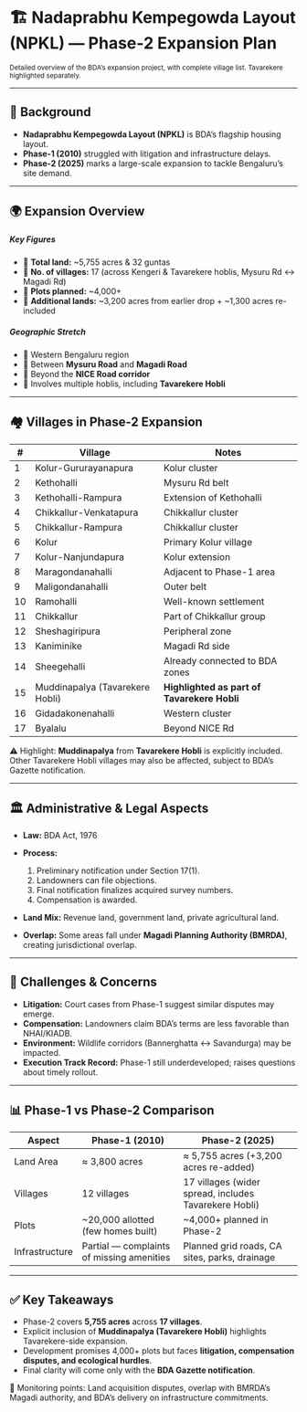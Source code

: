 <div class="container my-4 p-4 rounded-3 bg-dark text-light">

# 🏗️ Nadaprabhu Kempegowda Layout (NPKL) — Phase-2 Expansion Plan  
<small class="text-secondary">Detailed overview of the BDA’s expansion project, with complete village list. Tavarekere highlighted separately.</small>

<hr class="border-secondary">

## 📌 Background
- **Nadaprabhu Kempegowda Layout (NPKL)** is BDA’s flagship housing layout.  
- **Phase-1 (2010)** struggled with litigation and infrastructure delays.  
- **Phase-2 (2025)** marks a large-scale expansion to tackle Bengaluru’s site demand.

<hr class="border-secondary">

## 🌍 Expansion Overview
<div class="row">
  <div class="col-md-6">
    <div class="card bg-secondary-subtle text-light border-secondary h-100">
      <div class="card-body">
        <h5 class="card-title">Key Figures</h5>
        <ul>
          <li>🔹 <b>Total land:</b> ~5,755 acres & 32 guntas</li>
          <li>🔹 <b>No. of villages:</b> 17 (across Kengeri & Tavarekere hoblis, Mysuru Rd ↔ Magadi Rd)</li>
          <li>🔹 <b>Plots planned:</b> ~4,000+</li>
          <li>🔹 <b>Additional lands:</b> ~3,200 acres from earlier drop + ~1,300 acres re-included</li>
        </ul>
      </div>
    </div>
  </div>
  <div class="col-md-6">
    <div class="card bg-secondary-subtle text-light border-secondary h-100">
      <div class="card-body">
        <h5 class="card-title">Geographic Stretch</h5>
        <ul>
          <li>📍 Western Bengaluru region</li>
          <li>📍 Between <b>Mysuru Road</b> and <b>Magadi Road</b></li>
          <li>📍 Beyond the <b>NICE Road corridor</b></li>
          <li>📍 Involves multiple hoblis, including <b class="text-warning">Tavarekere Hobli</b></li>
        </ul>
      </div>
    </div>
  </div>
</div>

<hr class="border-secondary">

## 🏘️ Villages in Phase-2 Expansion
<div class="table-responsive">
<table class="table table-dark table-striped table-bordered align-middle">
  <thead class="table-secondary text-dark">
    <tr>
      <th>#</th>
      <th>Village</th>
      <th>Notes</th>
    </tr>
  </thead>
  <tbody>
    <tr><td>1</td><td>Kolur-Gururayanapura</td><td>Kolur cluster</td></tr>
    <tr><td>2</td><td>Kethohalli</td><td>Mysuru Rd belt</td></tr>
    <tr><td>3</td><td>Kethohalli-Rampura</td><td>Extension of Kethohalli</td></tr>
    <tr><td>4</td><td>Chikkallur-Venkatapura</td><td>Chikkallur cluster</td></tr>
    <tr><td>5</td><td>Chikkallur-Rampura</td><td>Chikkallur cluster</td></tr>
    <tr><td>6</td><td>Kolur</td><td>Primary Kolur village</td></tr>
    <tr><td>7</td><td>Kolur-Nanjundapura</td><td>Kolur extension</td></tr>
    <tr><td>8</td><td>Maragondanahalli</td><td>Adjacent to Phase-1 area</td></tr>
    <tr><td>9</td><td>Maligondanahalli</td><td>Outer belt</td></tr>
    <tr><td>10</td><td>Ramohalli</td><td>Well-known settlement</td></tr>
    <tr><td>11</td><td>Chikkallur</td><td>Part of Chikkallur group</td></tr>
    <tr><td>12</td><td>Sheshagiripura</td><td>Peripheral zone</td></tr>
    <tr><td>13</td><td>Kaniminike</td><td>Magadi Rd side</td></tr>
    <tr><td>14</td><td>Sheegehalli</td><td>Already connected to BDA zones</td></tr>
    <tr><td>15</td><td class="text-warning fw-bold">Muddinapalya (Tavarekere Hobli)</td><td><b>Highlighted as part of Tavarekere Hobli</b></td></tr>
    <tr><td>16</td><td>Gidadakonenahalli</td><td>Western cluster</td></tr>
    <tr><td>17</td><td>Byalalu</td><td>Beyond NICE Rd</td></tr>
  </tbody>
</table>
</div>

<p class="small text-warning">⚠️ Highlight: <b>Muddinapalya</b> from <b>Tavarekere Hobli</b> is explicitly included. Other Tavarekere Hobli villages may also be affected, subject to BDA’s Gazette notification.</p>

<hr class="border-secondary">

## 🏛️ Administrative & Legal Aspects
- **Law:** BDA Act, 1976  
- **Process:**  
  1. Preliminary notification under Section 17(1).  
  2. Landowners can file objections.  
  3. Final notification finalizes acquired survey numbers.  
  4. Compensation is awarded.  

- **Land Mix:** Revenue land, government land, private agricultural land.  
- **Overlap:** Some areas fall under **Magadi Planning Authority (BMRDA)**, creating jurisdictional overlap.

<hr class="border-secondary">

## 🚧 Challenges & Concerns
- **Litigation:** Court cases from Phase-1 suggest similar disputes may emerge.  
- **Compensation:** Landowners claim BDA’s terms are less favorable than NHAI/KIADB.  
- **Environment:** Wildlife corridors (Bannerghatta ↔ Savandurga) may be impacted.  
- **Execution Track Record:** Phase-1 still underdeveloped; raises questions about timely rollout.

<hr class="border-secondary">

## 📊 Phase-1 vs Phase-2 Comparison
<div class="table-responsive">
<table class="table table-dark table-bordered align-middle">
  <thead class="table-secondary text-dark">
    <tr>
      <th>Aspect</th>
      <th>Phase-1 (2010)</th>
      <th>Phase-2 (2025)</th>
    </tr>
  </thead>
  <tbody>
    <tr><td>Land Area</td><td>≈ 3,800 acres</td><td>≈ 5,755 acres (+3,200 acres re-added)</td></tr>
    <tr><td>Villages</td><td>12 villages</td><td>17 villages (wider spread, includes Tavarekere Hobli)</td></tr>
    <tr><td>Plots</td><td>~20,000 allotted (few homes built)</td><td>~4,000+ planned in Phase-2</td></tr>
    <tr><td>Infrastructure</td><td>Partial — complaints of missing amenities</td><td>Planned grid roads, CA sites, parks, drainage</td></tr>
  </tbody>
</table>
</div>

<hr class="border-secondary">

## ✅ Key Takeaways
- Phase-2 covers **5,755 acres** across **17 villages**.  
- Explicit inclusion of **Muddinapalya (Tavarekere Hobli)** highlights Tavarekere-side expansion.  
- Development promises 4,000+ plots but faces **litigation, compensation disputes, and ecological hurdles**.  
- Final clarity will come only with the **BDA Gazette notification**.

<div class="alert alert-info mt-3">
📌 Monitoring points: Land acquisition disputes, overlap with BMRDA’s Magadi authority, and BDA’s delivery on infrastructure commitments.
</div>

</div>
